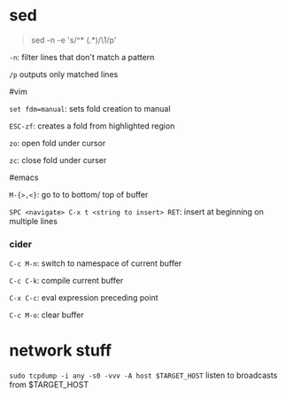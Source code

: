 # sed

> sed -n -e 's/^\* \(.*\)/\1/p'

`-n`: filter lines that don't match a pattern

`/p` outputs only matched lines

#vim

`set fdm=manual`: sets fold creation to manual 

`ESC-zf`: creates a fold from highlighted region

`zo`: open fold under cursor

`zc`: close fold under curser

#emacs

`M-{>,<}`: go to to bottom/ top of buffer

`SPC <navigate> C-x t <string to insert> RET`: insert at beginning on multiple lines

### cider
`C-c M-n`:  switch to namespace of current buffer

`C-c C-k`: compile current buffer

`C-x C-c`: eval expression preceding point

`C-c M-o`: clear buffer

# network stuff
`sudo tcpdump -i any -s0 -vvv -A host $TARGET_HOST` listen to broadcasts from $TARGET_HOST
